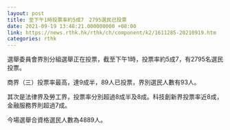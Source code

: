 ```yaml
---
layout: post
title: 至下午1時投票率約5成7　2795選民已投票
date: 2021-09-19 13:48:21.000000000 +08:00
link: https://news.rthk.hk/rthk/ch/component/k2/1611285-20210919.htm
categories: rthk
---
```


選舉委員會界別分組選舉正在投票，截至下午1時，投票率約5成7，有2795名選民投票。

商界（三）投票率最高，達9成半，89人已投票，界別選民人數有93人。

其次是法律界及勞工界，投票率分別超過8成半及8成。科技創新界投票率近8成，金融服務界則超過7成。　

今場選舉合資格選民人數為4889人。
